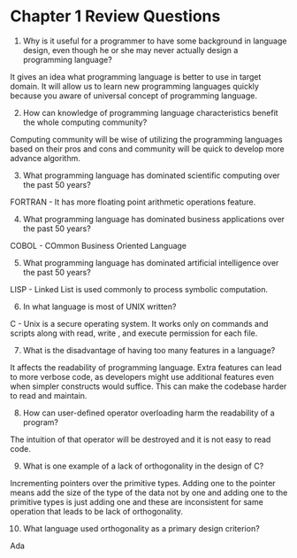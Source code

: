 # Chapter 1 Review Questions

1. Why is it useful for a programmer to have some background in language design, even though he or she may never actually design a programming language?

It gives an idea what programming language is better to use in target domain. It will allow us to learn new programming languages quickly because you aware of universal concept of programming language.

2. How can knowledge of programming language characteristics benefit the whole computing community?

Computing community will be wise of utilizing the programming languages based on their pros and cons and community will be quick to develop more advance algorithm.

3. What programming language has dominated scientific computing over the past 50 years?

FORTRAN - It has more floating point arithmetic operations feature.

4. What programming language has dominated business applications over the past 50 years?

COBOL - COmmon Business Oriented Language

5. What programming language has dominated artificial intelligence over the past 50 years?

LISP - Linked List is used commonly to process symbolic computation.

6. In what language is most of UNIX written?

C - Unix is a secure operating system. It works only on commands and scripts along with read, write , and execute permission for each file.

7. What is the disadvantage of having too many features in a language?

It affects the readability of programming language. Extra features can lead to more verbose code, as developers might use additional features even when simpler constructs would suffice. This can make the codebase harder to read and maintain.

8. How can user-defined operator overloading harm the readability of a program?

The intuition of that operator will be destroyed and it is not easy to read code.

9. What is one example of a lack of orthogonality in the design of C?

Incrementing pointers over the primitive types. Adding one to the pointer means add the size of the type of the data not by one and adding one to the primitive types is just adding one and these are inconsistent for same operation that leads to be lack of orthogonality.

10. What language used orthogonality as a primary design criterion?

Ada

